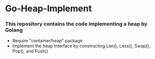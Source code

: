 # Go-Heap-Implement
### This repository contains the code implementing a heap by Golang

- Require "container/heap" package
- Implement the heap interface by constructing Len(), Less(), Swap(), Pop(), and Push()
